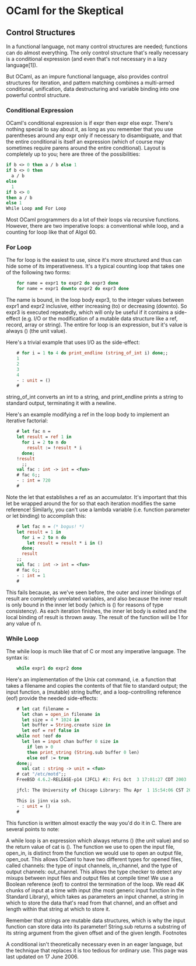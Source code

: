 # OCaml for the Skeptical 

## Control Structures

In a functional language, not many control structures are needed; functions can do almost everything. The only control structure that's really necessary is a conditional expression (and even that's not necessary in a lazy language[1]).

But OCaml, as an impure functional language, also provides control structures for iteration, and pattern matching combines a multi-armed conditional, unification, data destructuring and variable binding into one powerful control structure.

### Conditional Expression

OCaml's conditional expression is if expr then expr else expr. There's nothing special to say about it, as long as you remember that you use parentheses around any expr only if necessary to disambiguate, and that the entire conditional is itself an expression (which of course may sometimes require parens around the entire conditional). Layout is completely up to you; here are three of the possibilities:

```ocaml
if b <> 0 then a / b else 1
if b <> 0 then
  a / b
else
  1
if b <> 0
then a / b
else 1
While Loop and For Loop
```

Most OCaml programmers do a lot of their loops via recursive functions. However, there are two imperative loops: a conventional while loop, and a counting for loop like that of Algol 60.

### For Loop

The for loop is the easiest to use, since it's more structured and thus can hide some of its imperativeness. It's a typical counting loop that takes one of the following two forms:

```ocaml
    for name = expr1 to expr2 do expr3 done
    for name = expr1 downto expr2 do expr3 done
```
The name is bound, in the loop body expr3, to the integer values between expr1 and expr2 inclusive, either increasing (to) or decreasing (downto). So expr3 is executed repeatedly, which will only be useful if it contains a side-effect (e.g. I/O or the modification of a mutable data structure like a ref, record, array or string). The entire for loop is an expression, but it's value is always () (the unit value).

Here's a trivial example that uses I/O as the side-effect:
```ocaml
    # for i = 1 to 4 do print_endline (string_of_int i) done;;
    1
    2
    3
    4
    - : unit = ()
    #
```

string_of_int converts an int to a string, and print_endline prints a string to standard output, terminating it with a newline.

Here's an example modifying a ref in the loop body to implement an iterative factorial:

```ocaml
    # let fac n =
	let result = ref 1 in
	  for i = 2 to n do
	    result := !result * i
	  done;
	!result
      ;;
    val fac : int -> int = <fun>
    # fac 6;;
    - : int = 720
    #
```
Note the let that establishes a ref as an accumulator. It's important that this let be wrapped around the for so that each iteration modifies the same reference! Similarly, you can't use a lambda variable (i.e. function parameter or let binding) to accomplish this:

```ocaml
    # let fac n = (* bogus! *)
	let result = 1 in
	  for i = 2 to n do
	    let result = result * i in ()
	  done;
	  result
	;;
    val fac : int -> int = <fun>
    # fac 6;;
    - : int = 1
    #
```
This fails because, as we've seen before, the outer and inner bindings of result are completely unrelated variables, and also because the inner result is only bound in the inner let body (which is () for reasons of type consistency). As each iteration finishes, the inner let body is exited and the local binding of result is thrown away. The result of the function will be 1 for any value of n.

### While Loop

The while loop is much like that of C or most any imperative language. The syntax is:

```ocaml
    while expr1 do expr2 done
```
Here's an implementation of the Unix cat command, i.e. a function that takes a filename and copies the contents of that file to standard output; the input function, a (mutable) string buffer, and a loop-controlling reference (eof) provide the needed side-effects:

```ocaml
    # let cat filename =
      let chan = open_in filename in
      let size = 4 * 1024 in
      let buffer = String.create size in
      let eof = ref false in
	while not !eof do
	  let len = input chan buffer 0 size in
	    if len > 0
	    then print_string (String.sub buffer 0 len)
	    else eof := true
	done;;
      val cat : string -> unit = <fun>
    # cat "/etc/motd";;
    FreeBSD 4.6.2-RELEASE-p14 (JFCL) #2: Fri Oct  3 17:01:27 CDT 2003

    jfcl: The University of Chicago Library: Thu Apr  1 15:54:06 CST 2004

    This is jinn via ssh.
    - : unit = ()
    #
```

This function is written almost exactly the way you'd do it in C. There are several points to note:

A while loop is an expression which always returns () (the unit value) and so the return value of cat is ().
The function we use to open the input file, open_in, is distinct from the function we would use to open an output file, open_out. This allows OCaml to have two different types for opened files, called channels: the type of input channels, in_channel, and the type of output channels: out_channel. This allows the type checker to detect any mixups between input files and output files at compile time!
We use a Boolean reference (eof) to control the termination of the loop.
We read 4K chunks of input at a time with input (the most generic input function in the Standard Library), which takes as parameters an input channel, a string in which to store the data that's read from that channel, and an offset and length within that string at which to store it.

Remember that strings are mutable data structures, which is why the input function can store data into its parameter!
String.sub returns a substring of its string argument from the given offset and of the given length.
Footnotes

A conditional isn't theoretically necessary even in an eager language, but the technique that replaces it is too tedious for ordinary use.
This page was last updated on 17 June 2006.